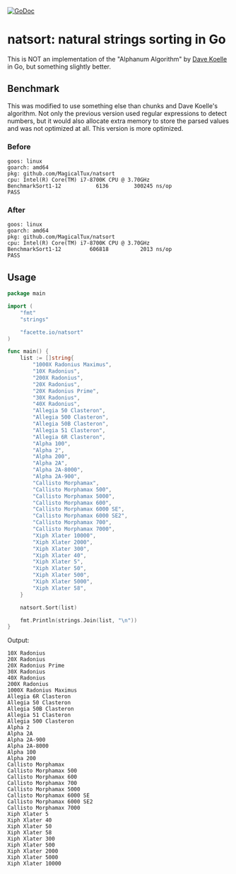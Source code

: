 [![GoDoc](https://godoc.org/MagicalTux/natsort?status.svg)](https://godoc.org/MagicalTux/natsort)


# natsort: natural strings sorting in Go

This is NOT an implementation of the "Alphanum Algorithm" by [Dave Koelle][0] in Go, but something slightly better.

## Benchmark

This was modified to use something else than chunks and Dave Koelle's algorithm. Not only the previous version used regular expressions to detect numbers, but it would also allocate extra memory to store the parsed values and was not optimized at all. This version is more optimized.

### Before

```
goos: linux
goarch: amd64
pkg: github.com/MagicalTux/natsort
cpu: Intel(R) Core(TM) i7-8700K CPU @ 3.70GHz
BenchmarkSort1-12    	    6136	    300245 ns/op
PASS
```

### After

```
goos: linux
goarch: amd64
pkg: github.com/MagicalTux/natsort
cpu: Intel(R) Core(TM) i7-8700K CPU @ 3.70GHz
BenchmarkSort1-12    	  606818	      2013 ns/op
PASS
```

## Usage

```go
package main

import (
    "fmt"
    "strings"

    "facette.io/natsort"
)

func main() {
    list := []string{
        "1000X Radonius Maximus",
        "10X Radonius",
        "200X Radonius",
        "20X Radonius",
        "20X Radonius Prime",
        "30X Radonius",
        "40X Radonius",
        "Allegia 50 Clasteron",
        "Allegia 500 Clasteron",
        "Allegia 50B Clasteron",
        "Allegia 51 Clasteron",
        "Allegia 6R Clasteron",
        "Alpha 100",
        "Alpha 2",
        "Alpha 200",
        "Alpha 2A",
        "Alpha 2A-8000",
        "Alpha 2A-900",
        "Callisto Morphamax",
        "Callisto Morphamax 500",
        "Callisto Morphamax 5000",
        "Callisto Morphamax 600",
        "Callisto Morphamax 6000 SE",
        "Callisto Morphamax 6000 SE2",
        "Callisto Morphamax 700",
        "Callisto Morphamax 7000",
        "Xiph Xlater 10000",
        "Xiph Xlater 2000",
        "Xiph Xlater 300",
        "Xiph Xlater 40",
        "Xiph Xlater 5",
        "Xiph Xlater 50",
        "Xiph Xlater 500",
        "Xiph Xlater 5000",
        "Xiph Xlater 58",
    }

    natsort.Sort(list)

    fmt.Println(strings.Join(list, "\n"))
}
```

Output:

```
10X Radonius
20X Radonius
20X Radonius Prime
30X Radonius
40X Radonius
200X Radonius
1000X Radonius Maximus
Allegia 6R Clasteron
Allegia 50 Clasteron
Allegia 50B Clasteron
Allegia 51 Clasteron
Allegia 500 Clasteron
Alpha 2
Alpha 2A
Alpha 2A-900
Alpha 2A-8000
Alpha 100
Alpha 200
Callisto Morphamax
Callisto Morphamax 500
Callisto Morphamax 600
Callisto Morphamax 700
Callisto Morphamax 5000
Callisto Morphamax 6000 SE
Callisto Morphamax 6000 SE2
Callisto Morphamax 7000
Xiph Xlater 5
Xiph Xlater 40
Xiph Xlater 50
Xiph Xlater 58
Xiph Xlater 300
Xiph Xlater 500
Xiph Xlater 2000
Xiph Xlater 5000
Xiph Xlater 10000
```

[0]: http://davekoelle.com/alphanum.html
